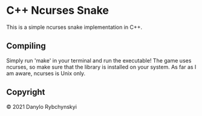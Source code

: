 # C++ Ncurses Snake
This is a simple ncurses snake implementation in C++.

## Compiling
Simply run 'make' in your terminal and run the executable! The game uses ncurses, so make sure that the library is installed on your system. As far as I am aware, ncurses is Unix only.

## Copyright
© 2021 Danylo Rybchynskyi
